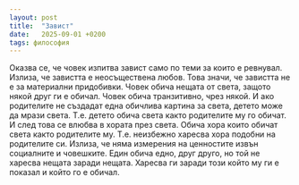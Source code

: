 ```yaml
---
layout: post
title:  "Завист"
date:   2025-09-01 +0200
tags: философия
---
```

Оказва се, че човек изпитва завист само по теми за които е ревнувал. 
Излиза, че завистта е неосъществена любов.
Това значи, че завистта не е за материални придобивки.
Човек обича нещата от света, защото някой друг ги е обичал.
Човек обича транзитивно, чрез някой.
И ако родителите не създадат една обичлива картина за света, 
детето може да мрази света. Т.е. детето обича света както родителите му го обичат. 
И след това се влюбва в хората през света. Обича хора които обичат света както родителите му. 
Т.е. неизбежно харесва хора подобни на родителите си.
Излиза, че няма измерения на ценностите извън социалните и човешките.
Един обича едно, друг друго, но той не харесва нещата заради 
нещата. Харесва ги заради този който му ги е показал и който го е обичал.